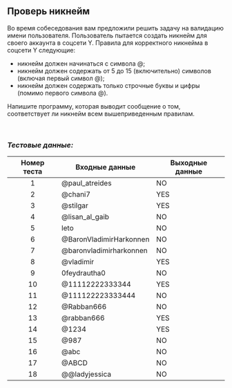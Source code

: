 ## Проверь никнейм

Во время собеседования вам предложили решить задачу на валидацию имени пользователя.
Пользователь пытается создать никнейм для своего аккаунта в соцсети Y. Правила для корректного никнейма в соцсети Y следующие:

- никнейм должен начинаться с символа @;
- никнейм должен содержать от 5 до 15 (включительно) символов (включая первый символ @);
- никнейм должен содержать только строчные буквы и цифры (помимо первого символа @).

Напишите программу, которая выводит сообщение о том, соответствует ли никнейм всем вышеприведенным правилам.

<br>

### *Тестовые данные:*

| Номер теста | Входные данные          | Выходные данные |
|:-----------:|-------------------------|-----------------|
|      1      | @paul_atreides          | NO              |
|      2      | @chani7                 | YES             |
|      3      | @stilgar                | YES             |
|      4      | @lisan_al_gaib          | NO              |
|      5      | leto                    | NO              |
|      6      | @BaronVladimirHarkonnen | NO              |
|      7      | @baronvladimirharkonnen | NO              |
|      8      | @vladimir               | YES             |
|      9      | 0feydrautha0            | NO              |
|     10      | @11112222333344         | YES             |
|     11      | @111122223333444        | NO              |
|     12      | @Rabban666              | NO              |
|     13      | @rabban666              | YES             |
|     14      | @1234                   | YES             |
|     15      | @987                    | NO              |
|     16      | @abc                    | NO              |
|     17      | @ABCD                   | NO              |
|     18      | @@ladyjessica           | NO              |
